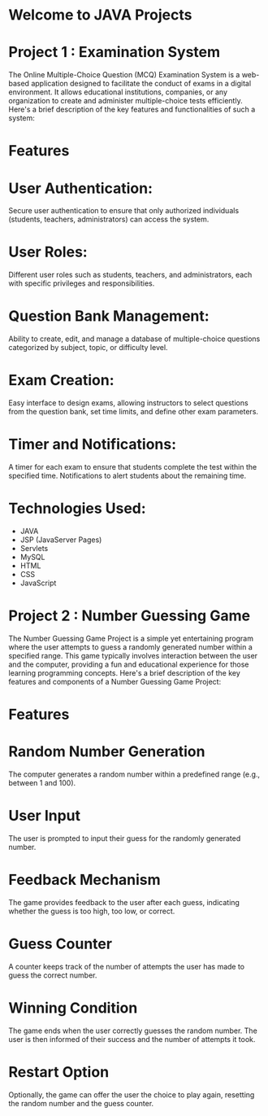 # Welcome to JAVA Projects

# Project 1 : Examination System
The Online Multiple-Choice Question (MCQ) Examination System is a web-based application designed to facilitate the conduct of exams in a digital environment. It allows educational institutions, companies, or any organization to create and administer multiple-choice tests efficiently. Here's a brief description of the key features and functionalities of such a system:
# Features
# User Authentication:
Secure user authentication to ensure that only authorized individuals (students, teachers, administrators) can access the system.
# User Roles:
Different user roles such as students, teachers, and administrators, each with specific privileges and responsibilities.
# Question Bank Management:
Ability to create, edit, and manage a database of multiple-choice questions categorized by subject, topic, or difficulty level.
# Exam Creation:
Easy interface to design exams, allowing instructors to select questions from the question bank, set time limits, and define other exam parameters.
# Timer and Notifications:
A timer for each exam to ensure that students complete the test within the specified time. Notifications to alert students about the remaining time.
# Technologies Used:
- JAVA
- JSP (JavaServer Pages)
- Servlets
- MySQL
- HTML
- CSS
- JavaScript

# Project 2 : Number Guessing Game
The Number Guessing Game Project is a simple yet entertaining program where the user attempts to guess a randomly generated number within a specified range. This game typically involves interaction between the user and the computer, providing a fun and educational experience for those learning programming concepts. Here's a brief description of the key features and components of a Number Guessing Game Project:
# Features
# Random Number Generation
The computer generates a random number within a predefined range (e.g., between 1 and 100).
# User Input
The user is prompted to input their guess for the randomly generated number.
# Feedback Mechanism
The game provides feedback to the user after each guess, indicating whether the guess is too high, too low, or correct.
# Guess Counter
A counter keeps track of the number of attempts the user has made to guess the correct number.
# Winning Condition
The game ends when the user correctly guesses the random number. The user is then informed of their success and the number of attempts it took.
# Restart Option
Optionally, the game can offer the user the choice to play again, resetting the random number and the guess counter.
